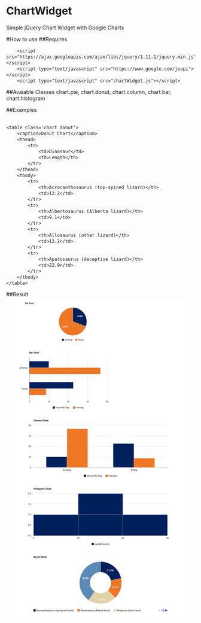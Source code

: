 ChartWidget
===========

Simple jQuery Chart Widget with Google Charts

#How to use
##Requires
```
  	<script src="https://ajax.googleapis.com/ajax/libs/jquery/1.11.1/jquery.min.js"></script>
    <script type="text/javascript" src="https://www.google.com/jsapi"></script>
    <script type="text/javascript" src="chartWidget.js"></script>
```
##Avaiable Classes
chart.pie, chart.donut, chart.column, chart.bar, chart.histogram

##Examples
```

<table class='chart donut'>
	<caption>Donut Chart</caption>
	<thead>
		<tr>
			<td>Dinosaur</td>
			<th>Length</th>
		</tr>
	</thead>
	<tbody>
		<tr>
			<th>Acrocanthosaurus (top-spined lizard)</th>
			<td>12.2</td>
		</tr>
		<tr>
			<th>Albertosaurus (Alberta lizard)</th>
			<td>9.1</td>
		</tr>
		<tr>
			<th>Allosaurus (other lizard)</th>
			<td>12.2</td>
		</tr>
		<tr>
			<th>Apatosaurus (deceptive lizard)</th>
			<td>22.9</td>
		</tr>			
	</tbody>  
</table>  
```
##Result
![alt text](https://github.com/afroradiohead/ChartWidget/raw/master/screenshot.png "Screenshot")

